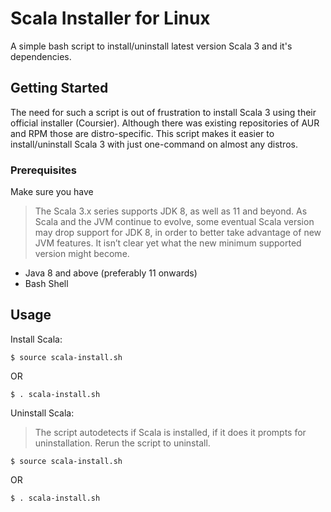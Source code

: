 # Scala Installer for Linux

A simple bash script to install/uninstall latest version Scala 3 and it's dependencies.

## Getting Started

The need for such a script is out of frustration to install Scala 3 using their official installer (Coursier). Although there was existing repositories of AUR and RPM those are distro-specific. This script makes it easier to install/uninstall Scala 3 with just one-command on almost any distros. 

### Prerequisites

Make sure you have
> The Scala 3.x series supports JDK 8, as well as 11 and beyond. As Scala and the JVM continue to evolve, some eventual Scala version may drop support for JDK 8, in order to better take advantage of new JVM features. It isn’t clear yet what the new minimum supported version might become.
* Java 8 and above (preferably 11 onwards)
* Bash Shell

## Usage

Install Scala:

```
$ source scala-install.sh
```
OR
```
$ . scala-install.sh
```

Uninstall Scala:
> The script autodetects if Scala is installed, if it does it prompts for uninstallation. Rerun the script to uninstall.

```
$ source scala-install.sh
```
OR
```
$ . scala-install.sh
```


